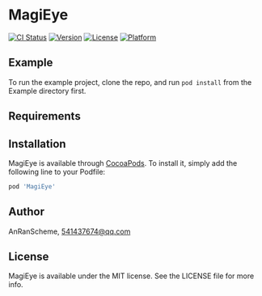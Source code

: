 # MagiEye

[![CI Status](https://img.shields.io/travis/AnRanScheme/MagiEye.svg?style=flat)](https://travis-ci.org/AnRanScheme/MagiEye)
[![Version](https://img.shields.io/cocoapods/v/MagiEye.svg?style=flat)](https://cocoapods.org/pods/MagiEye)
[![License](https://img.shields.io/cocoapods/l/MagiEye.svg?style=flat)](https://cocoapods.org/pods/MagiEye)
[![Platform](https://img.shields.io/cocoapods/p/MagiEye.svg?style=flat)](https://cocoapods.org/pods/MagiEye)

## Example

To run the example project, clone the repo, and run `pod install` from the Example directory first.

## Requirements

## Installation

MagiEye is available through [CocoaPods](https://cocoapods.org). To install
it, simply add the following line to your Podfile:

```ruby
pod 'MagiEye'
```

## Author

AnRanScheme, 541437674@qq.com

## License

MagiEye is available under the MIT license. See the LICENSE file for more info.
